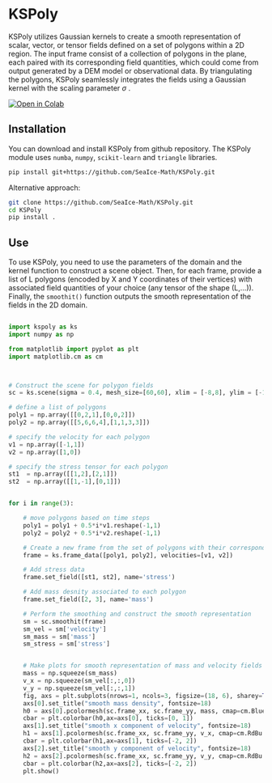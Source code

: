 # KSPoly


KSPoly utilizes Gaussian kernels to create a smooth representation of scalar, vector, or tensor fields defined on a set of polygons within a 2D region. The input frame consist of a collection of polygons in the plane, each paired with its corresponding field quantities, which could come from output generated by a DEM model or observational data. By triangulating the polygons, KSPoly seamlessly integrates the fields using a Gaussian kernel with the scaling parameter $\sigma$ .

[![Open in Colab](https://colab.research.google.com/assets/colab-badge.svg)](https://colab.research.google.com/drive/10OCMjVa6da5qWgc9wjCNvkc-8JO7ZnsT?usp=sharing)


## Installation

You can download and install KSPoly from github repository. The KSPoly module uses `numba`, `numpy`, `scikit-learn` and `triangle` libraries.
``` bash
pip install git+https://github.com/SeaIce-Math/KSPoly.git
```

Alternative approach:
``` bash
git clone https://github.com/SeaIce-Math/KSPoly.git
cd KSPoly
pip install .
```


## Use
To use KSPoly, you need to use the parameters of the domain and the kernel function to construct a scene object. Then, for each frame, provide a list of L polygons (encoded by X and Y coordinates of their vertices) with associated field quantities of your choice (any tensor of the shape (L,...)). Finally, the `smoothit()` function outputs the smooth representation of the fields in the 2D domain.  
``` python

import kspoly as ks
import numpy as np 

from matplotlib import pyplot as plt
import matplotlib.cm as cm



# Construct the scene for polygon fields 
sc = ks.scene(sigma = 0.4, mesh_size=[60,60], xlim = [-8,8], ylim = [-10,10])

# define a list of polygons 
poly1 = np.array([[0,2,1],[0,0,2]])
poly2 = np.array([[5,6,6,4],[1,1,3,3]])

# specify the velocity for each polygon
v1 = np.array([-1,1])
v2 = np.array([1,0])

# specify the stress tensor for each polygon
st1  = np.array([[1,2],[2,1]])
st2  = np.array([[1,-1],[0,1]])


for i in range(3):

    # move polygons based on time steps
    poly1 = poly1 + 0.5*i*v1.reshape(-1,1)
    poly2 = poly2 + 0.5*i*v2.reshape(-1,1)

    # Create a new frame from the set of polygons with their corresponding velocity.
    frame = ks.frame_data([poly1, poly2], velocities=[v1, v2])

    # Add stress data 
    frame.set_field([st1, st2], name='stress')

    # Add mass desnity associated to each polygon 
    frame.set_field([2, 3], name='mass')    

    # Perform the smoothing and construct the smooth representation 
    sm = sc.smoothit(frame)
    sm_vel = sm['velocity']
    sm_mass = sm['mass']
    sm_stress = sm['stress']


    # Make plots for smooth representation of mass and velocity fields 
    mass = np.squeeze(sm_mass)
    v_x = np.squeeze(sm_vel[:,:,0])
    v_y = np.squeeze(sm_vel[:,:,1])
    fig, axs = plt.subplots(nrows=1, ncols=3, figsize=(18, 6), sharey=True, sharex =True, dpi=100)
    axs[0].set_title("smooth mass density", fontsize=18)
    h0 = axs[0].pcolormesh(sc.frame_xx, sc.frame_yy, mass, cmap=cm.Blues , vmin=0.0, vmax=1.0, alpha=1.0)
    cbar = plt.colorbar(h0,ax=axs[0], ticks=[0, 1])
    axs[1].set_title("smooth x component of velocity", fontsize=18)
    h1 = axs[1].pcolormesh(sc.frame_xx, sc.frame_yy, v_x, cmap=cm.RdBu , vmin=-2.0, vmax=2.0, alpha=1.0)
    cbar = plt.colorbar(h1,ax=axs[1], ticks=[-2, 2])
    axs[2].set_title("smooth y component of velocity", fontsize=18)
    h2 = axs[2].pcolormesh(sc.frame_xx, sc.frame_yy, v_y, cmap=cm.RdBu , vmin=-2.0, vmax=2.0, alpha=1.0)
    cbar = plt.colorbar(h2,ax=axs[2], ticks=[-2, 2])
    plt.show()

```


